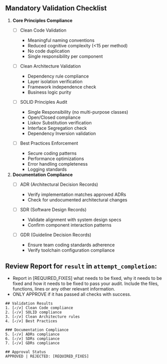 ## Mandatory Validation Checklist
1. **Core Principles Compliance**  
   - [ ] Clean Code Validation  
     - Meaningful naming conventions  
     - Reduced cognitive complexity (<15 per method)  
     - No code duplication  
     - Single responsibility per component  
     
   - [ ] Clean Architecture Validation  
     - Dependency rule compliance  
     - Layer isolation verification  
     - Framework independence check  
     - Business logic purity  

   - [ ] SOLID Principles Audit  
     - Single Responsibility (no multi-purpose classes)  
     - Open/Closed compliance  
     - Liskov Substitution verification  
     - Interface Segregation check  
     - Dependency Inversion validation  

   - [ ] Best Practices Enforcement  
     - Secure coding patterns  
     - Performance optimizations  
     - Error handling completeness  
     - Logging standards  

2. **Documentation Compliance**  
   - [ ] ADR (Architectural Decision Records)  
     - Verify implementation matches approved ADRs  
     - Check for undocumented architectural changes  

   - [ ] SDR (Software Design Records)  
     - Validate alignment with system design specs  
     - Confirm component interaction patterns  

   - [ ] GDR (Guideline Decision Records)  
     - Ensure team coding standards adherence  
     - Verify toolchain configuration compliance  


## Review Report for `result` in `attempt_completion`:
- Report in [REQUIRED_FIXES] what needs to be fixed, why it needs to be fixed and how it needs to be fixed to pass your audit. Include the files, functions, lines or any other relevant information.
- ONLY APPROVE if it has passed all checks with success.
```
## Validation Results
1. [✓/✗] Clean Code compliance
2. [✓/✗] SOLID compliance
3. [✓/✗] Clean Architecture rules
4. [✓/✗] Best Practices

### Documentation Compliance
5. [✓/✗] ADRs compliance
6. [✓/✗] SDRs compliance
7. [✓/✗] GDRs compliance

## Approval Status
APPROVED | REJECTED: [REQUIRED_FIXES]
```